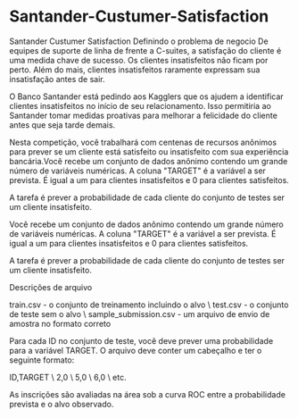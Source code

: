 # Santander-Custumer-Satisfaction
Santander Custumer Satisfaction
Definindo o problema de negocio
De equipes de suporte de linha de frente a C-suites, a satisfação do cliente é uma medida chave de sucesso. Os clientes insatisfeitos não ficam por perto. Além do mais, clientes insatisfeitos raramente expressam sua insatisfação antes de sair.

O Banco Santander está pedindo aos Kagglers que os ajudem a identificar clientes insatisfeitos no início de seu relacionamento. Isso permitiria ao Santander tomar medidas proativas para melhorar a felicidade do cliente antes que seja tarde demais.

Nesta competição, você trabalhará com centenas de recursos anônimos para prever se um cliente está satisfeito ou insatisfeito com sua experiência bancária.Você recebe um conjunto de dados anônimo contendo um grande número de variáveis numéricas. A coluna "TARGET" é a variável a ser prevista. É igual a um para clientes insatisfeitos e 0 para clientes satisfeitos.

A tarefa é prever a probabilidade de cada cliente do conjunto de testes ser um cliente insatisfeito.

Você recebe um conjunto de dados anônimo contendo um grande número de variáveis numéricas. A coluna "TARGET" é a variável a ser prevista. É igual a um para clientes insatisfeitos e 0 para clientes satisfeitos.

A tarefa é prever a probabilidade de cada cliente do conjunto de testes ser um cliente insatisfeito.

Descrições de arquivo

train.csv - o conjunto de treinamento incluindo o alvo \ test.csv - o conjunto de teste sem o alvo \ sample_submission.csv - um arquivo de envio de amostra no formato correto

Para cada ID no conjunto de teste, você deve prever uma probabilidade para a variável TARGET. O arquivo deve conter um cabeçalho e ter o seguinte formato:

ID,TARGET \ 2,0 \ 5,0 \ 6,0 \ etc.

As inscrições são avaliadas na área sob a curva ROC entre a probabilidade prevista e o alvo observado.
